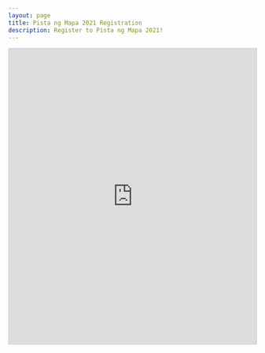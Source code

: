 ```yaml
---
layout: page
title: Pista ng Mapa 2021 Registration
description: Register to Pista ng Mapa 2021!
---
```


<iframe class="airtable-embed" src="https://airtable.com/embed/shrYnTMcTteCEggJg?backgroundColor=teal" frameborder="0" onmousewheel="" width="100%" height="600" style="background: transparent; border: 1px solid #ccc;"></iframe>